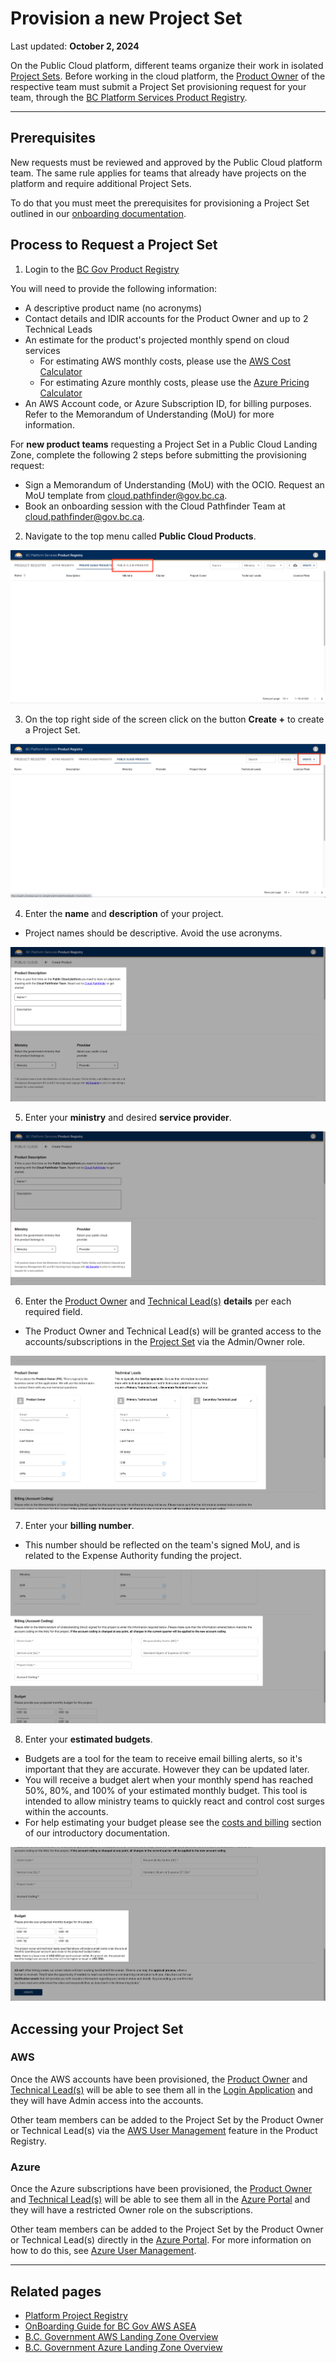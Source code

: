 # Provision a new Project Set

Last updated: **October 2, 2024**

On the Public Cloud platform, different teams organize their work in isolated [Project Sets](#LINK). Before working in the cloud platform, the [Product Owner](#LINK) of the respective team must submit a Project Set provisioning request for your team, through the [BC Platform Services Product Registry](https://registry.developer.gov.bc.ca/login).

---

## Prerequisites

New requests must be reviewed and approved by the Public Cloud platform team. The same rule applies for teams that already have projects on the platform and require additional Project Sets.

To do that you must meet the prerequisites for provisioning a Project Set outlined in our [onboarding documentation](https://digital.gov.bc.ca/cloud/services/public/onboard/).

## Process to Request a Project Set

1. Login to the [BC Gov Product Registry](https://registry.developer.gov.bc.ca/login)

  You will need to provide the following information:

  - A descriptive product name (no acronyms)
  - Contact details and IDIR accounts for the Product Owner and up to 2 Technical Leads
  - An estimate for the product's projected monthly spend on cloud services
    - For estimating AWS monthly costs, please use the [AWS Cost Calculator](https://calculator.aws/#/)
    - For estimating Azure monthly costs, please use the [Azure Pricing Calculator](https://azure.microsoft.com/en-ca/pricing/calculator/)
  - An AWS Account code, or Azure Subscription ID, for billing purposes. Refer to the Memorandum of Understanding (MoU) for more information.
    
  For **new product teams** requesting a Project Set in a Public Cloud Landing Zone, complete the following 2 steps before submitting the provisioning request:

  - Sign a Memorandum of Understanding (MoU) with the OCIO. Request an MoU template from <cloud.pathfinder@gov.bc.ca>.
  - Book an onboarding session with the Cloud Pathfinder Team at <cloud.pathfinder@gov.bc.ca>.

2. Navigate to the top menu called **Public Cloud Products**.

  ![public-cloud](../images/provision-a-project-set/public-cloud.png)

3. On the top right side of the screen click on the button **Create +** to create a Project Set.

  ![create](../images/provision-a-project-set/create.png)

4. Enter the **name** and **description** of your project.

  - Project names should be descriptive. Avoid the use acronyms.

  ![description](../images/provision-a-project-set/description.png)

5. Enter your **ministry** and desired **service provider**.

  ![ministry-provider](../images/provision-a-project-set/ministry-provider.png)

6. Enter the [Product Owner](#LINK) and [Technical Lead(s)](#LINK) **details** per each required field.

    <!-- TODO: move some of this to a separate "RBAC", or "Login Application" document and link to it here -->

  - The Product Owner and Technical Lead(s) will be granted access to the accounts/subscriptions in the [Project Set](#LINKt) via the Admin/Owner role.

  ![po-tech-lead](../images/provision-a-project-set/po-tech-leads.png)

7. Enter your **billing number**.

  - This number should be reflected on the team's signed MoU, and is related to the Expense Authority funding the project.

  ![billing](../images/provision-a-project-set/billing.png)

8. Enter your **estimated budgets**.

  - Budgets are a tool for the team to receive email billing alerts, so it's important that they are accurate. However they can be updated later.
  - You will receive a budget alert when your monthly spend has reached 50%, 80%, and 100% of your estimated monthly budget. This tool is intended to allow ministry teams to quickly react and control cost surges within the accounts.
  - For help estimating your budget please see the [costs and billing](https://digital.gov.bc.ca/cloud/services/public/intro/#costs) section of our introductory documentation.

  ![budget](../images/provision-a-project-set/budget.png)

## Accessing your Project Set

### AWS

Once the AWS accounts have been provisioned, the [Product Owner](../get-started/bc-govs-aws-landing-zone-overview.md#key-features-of-the-product-registry-service) and [Technical Lead(s)](../get-started/bc-govs-aws-landing-zone-overview.md#key-features-of-the-product-registry-service) will be able to see them all in the [Login Application](https://login.nimbus.cloud.gov.bc.ca/) and they will have Admin access into the accounts.

Other team members can be added to the Project Set by the Product Owner or Technical Lead(s) via the [AWS User Management](../aws/user-management.md) feature in the Product Registry.

### Azure

Once the Azure subscriptions have been provisioned, the [Product Owner](../get-started/bc-govs-azure-landing-zone-overview.md#key-features-of-the-product-registry-service) and [Technical Lead(s)](../get-started/bc-govs-azure-landing-zone-overview.md#key-features-of-the-product-registry-service) will be able to see them all in the [Azure Portal](https://portal.azure.com/) and they will have a restricted Owner role on the subscriptions.

Other team members can be added to the Project Set by the Product Owner or Technical Lead(s) directly in the [Azure Portal](https://portal.azure.com/). For more information on how to do this, see [Azure User Management](../azure/user-access-management/user-management.md).

---

## Related pages

- [Platform Project Registry](https://registry.developer.gov.bc.ca/login)
- [OnBoarding Guide for BC Gov AWS ASEA](https://digital.gov.bc.ca/cloud/services/public/onboard/)
- [B.C. Government AWS Landing Zone Overview](../aws/get-started/bc-govs-aws-landing-zone-overview.md)
- [B.C. Government Azure Landing Zone Overview](../azure/get-started/bc-govs-azure-landing-zone-overview.md)

